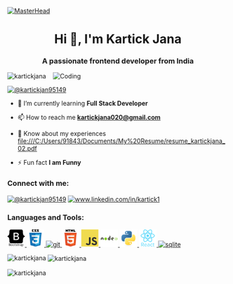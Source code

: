 [![MasterHead](https://th.bing.com/th/id/R.75ea38495d3a5bc0c90316b57f9bbfb5?rik=CKmgcCEhXQE1OA&riu=http%3a%2f%2fwww.pramukhdigital.com%2fwp-content%2fuploads%2f2018%2f07%2fNew-PNC-Animated-Banners.gif&ehk=fs6XGSkrODbDz9LuU2tZgUw5aQd76DxwLvAaGpktUZI%3d&risl=&pid=ImgRaw&r=0)](https://rishavchanda.io)
<h1 align="center">Hi 👋, I'm Kartick Jana</h1>
<h3 align="center">A passionate frontend developer from India</h3>

<img align="right" alt="Coding" width="400" src="https://physicsgurukul.com/wp-content/uploads/2019/02/character-1.gif" >

<p align="left"> <img src="https://komarev.com/ghpvc/?username=kartickjana&label=Profile%20views&color=0e75b6&style=flat" alt="kartickjana" /> </p>

<p align="left"> <a href="https://twitter.com/@kartickjan95149" target="blank"><img src="https://img.shields.io/twitter/follow/@kartickjan95149?logo=twitter&style=for-the-badge" alt="@kartickjan95149" /></a> </p>

- 🌱 I’m currently learning **Full Stack Developer**

- 📫 How to reach me **kartickjana020@gmail.com**

- 📄 Know about my experiences [file:///C:/Users/91843/Documents/My%20Resume/resume_kartickjana_02.pdf](file:///C:/Users/91843/Documents/My%20Resume/resume_kartickjana_02.pdf)

- ⚡ Fun fact **I am Funny**

<h3 align="left">Connect with me:</h3>
<p align="left">
<a href="https://twitter.com/@kartickjan95149" target="blank"><img align="center" src="https://raw.githubusercontent.com/rahuldkjain/github-profile-readme-generator/master/src/images/icons/Social/twitter.svg" alt="@kartickjan95149" height="30" width="40" /></a>
<a href="https://linkedin.com/in/www.linkedin.com/in/kartick1" target="blank"><img align="center" src="https://raw.githubusercontent.com/rahuldkjain/github-profile-readme-generator/master/src/images/icons/Social/linked-in-alt.svg" alt="www.linkedin.com/in/kartick1" height="30" width="40" /></a>
</p>

<h3 align="left">Languages and Tools:</h3>
<p align="left"> <a href="https://getbootstrap.com" target="_blank" rel="noreferrer"> <img src="https://raw.githubusercontent.com/devicons/devicon/master/icons/bootstrap/bootstrap-plain-wordmark.svg" alt="bootstrap" width="40" height="40"/> </a> <a href="https://www.w3schools.com/css/" target="_blank" rel="noreferrer"> <img src="https://raw.githubusercontent.com/devicons/devicon/master/icons/css3/css3-original-wordmark.svg" alt="css3" width="40" height="40"/> </a> <a href="https://git-scm.com/" target="_blank" rel="noreferrer"> <img src="https://www.vectorlogo.zone/logos/git-scm/git-scm-icon.svg" alt="git" width="40" height="40"/> </a> <a href="https://www.w3.org/html/" target="_blank" rel="noreferrer"> <img src="https://raw.githubusercontent.com/devicons/devicon/master/icons/html5/html5-original-wordmark.svg" alt="html5" width="40" height="40"/> </a> <a href="https://developer.mozilla.org/en-US/docs/Web/JavaScript" target="_blank" rel="noreferrer"> <img src="https://raw.githubusercontent.com/devicons/devicon/master/icons/javascript/javascript-original.svg" alt="javascript" width="40" height="40"/> </a> <a href="https://nodejs.org" target="_blank" rel="noreferrer"> <img src="https://raw.githubusercontent.com/devicons/devicon/master/icons/nodejs/nodejs-original-wordmark.svg" alt="nodejs" width="40" height="40"/> </a> <a href="https://www.python.org" target="_blank" rel="noreferrer"> <img src="https://raw.githubusercontent.com/devicons/devicon/master/icons/python/python-original.svg" alt="python" width="40" height="40"/> </a> <a href="https://reactjs.org/" target="_blank" rel="noreferrer"> <img src="https://raw.githubusercontent.com/devicons/devicon/master/icons/react/react-original-wordmark.svg" alt="react" width="40" height="40"/> </a> <a href="https://www.sqlite.org/" target="_blank" rel="noreferrer"> <img src="https://www.vectorlogo.zone/logos/sqlite/sqlite-icon.svg" alt="sqlite" width="40" height="40"/> </a> </p>

<p><img align="left" src="https://github-readme-stats.vercel.app/api/top-langs?username=kartickjana&show_icons=true&locale=en&layout=compact" alt="kartickjana" /></p>

<p>&nbsp;<img align="center" src="https://github-readme-stats.vercel.app/api?username=kartickjana&show_icons=true&locale=en" alt="kartickjana" /></p>

<p><img align="center" src="https://github-readme-streak-stats.herokuapp.com/?user=kartickjana&" alt="kartickjana" /></p>
